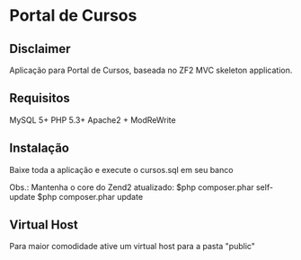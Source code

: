 Portal de Cursos
=======================

Disclaimer
------------
Aplicação para Portal de Cursos, baseada no ZF2 MVC skeleton application.


Requisitos
------------

MySQL 5+
PHP 5.3+
Apache2 + ModReWrite

Instalação
----------------------------

Baixe toda a aplicação e execute o cursos.sql em seu banco

Obs.: Mantenha o core do Zend2 atualizado:
$php composer.phar self-update
$php composer.phar update

Virtual Host
------------
Para maior comodidade ative um virtual host para a pasta "public"
